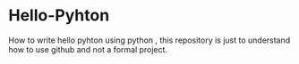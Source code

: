 # Hello-Pyhton
How to write hello pyhton using python ,
this repository is just to understand how to use github and not a formal project.
